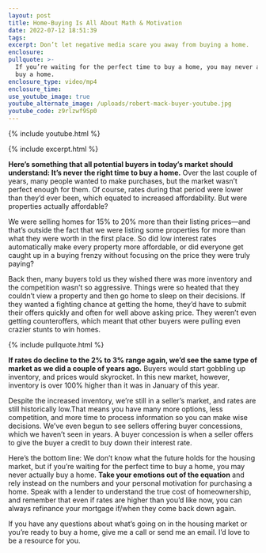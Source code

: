 ```yaml
---
layout: post
title: Home-Buying Is All About Math & Motivation
date: 2022-07-12 18:51:39
tags:
excerpt: Don’t let negative media scare you away from buying a home.
enclosure:
pullquote: >-
  If you’re waiting for the perfect time to buy a home, you may never actually
  buy a home.
enclosure_type: video/mp4
enclosure_time:
use_youtube_image: true
youtube_alternate_image: /uploads/robert-mack-buyer-youtube.jpg
youtube_code: z9rlzwf9Sp0
---
```

{% include youtube.html %}

{% include excerpt.html %}

**Here’s something that all potential buyers in today’s market should understand: It’s never the right time to buy a home.** Over the last couple of years, many people wanted to make purchases, but the market wasn’t perfect enough for them. Of course, rates during that period were lower than they’d ever been, which equated to increased affordability. But were properties actually affordable?

We were selling homes for 15% to 20% more than their listing prices—and that’s outside the fact that we were listing some properties for more than what they were worth in the first place. So did low interest rates automatically make every property more affordable, or did everyone get caught up in a buying frenzy without focusing on the price they were truly paying?

Back then, many buyers told us they wished there was more inventory and the competition wasn’t so aggressive. Things were so heated that they couldn’t view a property and then go home to sleep on their decisions. If they wanted a fighting chance at getting the home, they’d have to submit their offers quickly and often for well above asking price. They weren’t even getting counteroffers, which meant that other buyers were pulling even crazier stunts to win homes.

{% include pullquote.html %}

**If rates do decline to the 2% to 3% range again, we’d see the same type of market as we did a couple of years ago.** Buyers would start gobbling up inventory, and prices would skyrocket. In this new market, however, inventory is over 100% higher than it was in January of this year.

Despite the increased inventory, we’re still in a seller’s market, and rates are still historically low.That means you have many more options, less competition, and more time to process information so you can make wise decisions. We’ve even begun to see sellers offering buyer concessions, which we haven’t seen in years. A buyer concession is when a seller offers to give the buyer a credit to buy down their interest rate.

Here’s the bottom line: We don’t know what the future holds for the housing market, but if you’re waiting for the perfect time to buy a home, you may never actually buy a home. **Take your emotions out of the equation** and rely instead on the numbers and your personal motivation for purchasing a home. Speak with a lender to understand the true cost of homeownership, and remember that even if rates are higher than you’d like now, you can always refinance your mortgage if/when they come back down again.

If you have any questions about what’s going on in the housing market or you’re ready to buy a home, give me a call or send me an email. I’d love to be a resource for you.
